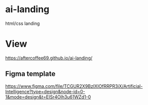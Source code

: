 # ai-landing
html/css landing

# View
https://aftercoffee69.github.io/ai-landing/

## Figma template
https://www.figma.com/file/TCGUR2X9BzIXIOfRRPR3iX/Artificial-Intelligence?type=design&node-id=0-1&mode=design&t=EISr4Olh3u61WZd1-0
